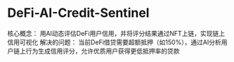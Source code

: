 # DeFi-AI-Credit-Sentinel
核心概念：   用AI动态评估DeFi用户信用，并将评分结果通过NFT上链，实现链上信用可视化 解决的问题： 当前DeFi借贷需要超额抵押（如150%），通过AI分析用户链上行为生成信用评分，允许优质用户获得更低抵押率的贷款
